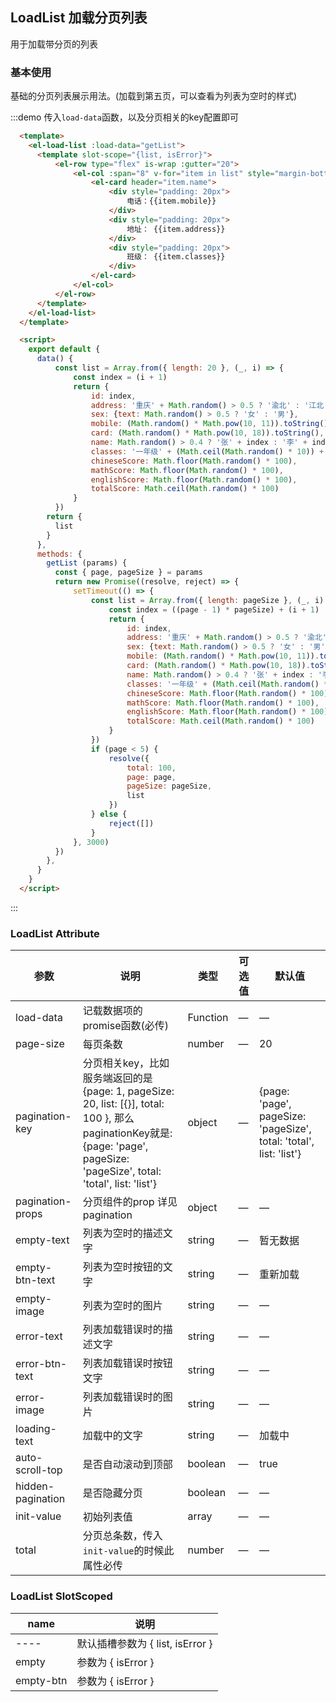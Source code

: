 ## LoadList 加载分页列表
用于加载带分页的列表

### 基本使用

基础的分页列表展示用法。(加载到第五页，可以查看为列表为空时的样式)

:::demo 传入`load-data`函数，以及分页相关的key配置即可
```html
  <template>
    <el-load-list :load-data="getList">
      <template slot-scope="{list, isError}">
          <el-row type="flex" is-wrap :gutter="20">
              <el-col :span="8" v-for="item in list" style="margin-bottom: 20px">
                  <el-card header="item.name">
                      <div style="padding: 20px">
                          电话：{{item.mobile}}
                      </div>
                      <div style="padding: 20px">
                          地址： {{item.address}}
                      </div>
                      <div style="padding: 20px">
                          班级： {{item.classes}}
                      </div>
                  </el-card>
              </el-col>
          </el-row>
      </template>
    </el-load-list>
  </template>

  <script>
    export default {
      data() {
          const list = Array.from({ length: 20 }, (_, i) => {
              const index = (i + 1)
              return {
                  id: index,
                  address: '重庆' + Math.random() > 0.5 ? '渝北' : '江北',
                  sex: {text: Math.random() > 0.5 ? '女' : '男'},
                  mobile: (Math.random() * Math.pow(10, 11)).toString(),
                  card: (Math.random() * Math.pow(10, 18)).toString(),
                  name: Math.random() > 0.4 ? '张' + index : '李' + index,
                  classes: '一年级' + (Math.ceil(Math.random() * 10)) + '班',
                  chineseScore: Math.floor(Math.random() * 100),
                  mathScore: Math.floor(Math.random() * 100),
                  englishScore: Math.floor(Math.random() * 100),
                  totalScore: Math.ceil(Math.random() * 100)
              }
          })
        return {
          list
        }
      },
      methods: {
        getList (params) {
          const { page, pageSize } = params
          return new Promise((resolve, reject) => {
              setTimeout(() => {
                  const list = Array.from({ length: pageSize }, (_, i) => {
                      const index = ((page - 1) * pageSize) + (i + 1)
                      return {
                          id: index,
                          address: '重庆' + Math.random() > 0.5 ? '渝北' : '江北',
                          sex: {text: Math.random() > 0.5 ? '女' : '男'},
                          mobile: (Math.random() * Math.pow(10, 11)).toString(),
                          card: (Math.random() * Math.pow(10, 18)).toString(),
                          name: Math.random() > 0.4 ? '张' + index : '李' + index,
                          classes: '一年级' + (Math.ceil(Math.random() * 10)) + '班',
                          chineseScore: Math.floor(Math.random() * 100),
                          mathScore: Math.floor(Math.random() * 100),
                          englishScore: Math.floor(Math.random() * 100),
                          totalScore: Math.ceil(Math.random() * 100)
                      }
                  })
                  if (page < 5) {
                      resolve({
                          total: 100,
                          page: page,
                          pageSize: pageSize,
                          list
                      })
                  } else {
                      reject([])
                  }
              }, 3000)
          })
        },
      }  
    }
  </script>
```
:::

### LoadList Attribute
| 参数                  | 说明                                                                                                                                                       | 类型       | 可选值       | 默认值                                                                |
|---------------------|----------------------------------------------------------------------------------------------------------------------------------------------------------|----------|-------------  |--------------------------------------------------------------------|
| load-data           | 记载数据项的promise函数(必传)                                                                                                                                      | Function | — | —                                                                  |
| page-size           | 每页条数                                                                                                                                                     | number   | — | 20                                                                 |
| pagination-key      | 分页相关key，比如服务端返回的是{page: 1, pageSize: 20, list: [{}], total: 100 }, 那么paginationKey就是: {page: 'page', pageSize: 'pageSize', total: 'total', list: 'list'} | object   | — | {page: 'page', pageSize: 'pageSize', total: 'total', list: 'list'} |
| pagination-props    | 分页组件的prop 详见pagination                                                                                                                                   | object   | — | —                                                                  |
| empty-text          | 列表为空时的描述文字                                                                                                                                               | string   |—| 暂无数据                                                               |
| empty-btn-text      | 列表为空时按钮的文字                                                                                                                                               | string   | — | 重新加载                                                               |
| empty-image         | 列表为空时的图片                                                                                                                                                 | string   | — | —                                                                  |
| error-text          | 列表加载错误时的描述文字                                                                                                                                             | string   | — | —                                                                  |
| error-btn-text      | 列表加载错误时按钮文字                                                                                                                                              | string   | — | —                                                                  |
| error-image         | 列表加载错误时的图片                                                                                                                                               | string   | — | —                                                                  |
| loading-text        | 加载中的文字                                                                                                                                                   | string   | — | 加载中                                                                |
| auto-scroll-top     | 是否自动滚动到顶部                                                                                                                                                | boolean  | — | true                                                               |
| hidden-pagination   | 是否隐藏分页                                                                                                                                                   | boolean  | — | —                                                                 |
| init-value          | 初始列表值                                                                                                                                                    | array    | — | —                                                                  |
| total               | 分页总条数，传入`init-value`的时候此属性必传                                                                                                                             | number   | — | —                                                                  |


### LoadList SlotScoped

| name | 说明                        |
|------|---------------------------|
| ---- | 默认插槽参数为 { list, isError } |
| empty | 参数为 { isError } |
| empty-btn | 参数为 { isError } |
